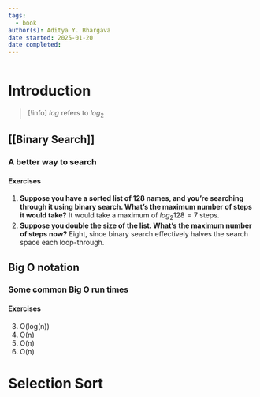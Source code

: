 ```yaml
---
tags:
  - book
author(s): Aditya Y. Bhargava
date started: 2025-01-20
date completed:
---
```

```table-of-contents
```
# Introduction
> [!info] 
> $log$ refers to $log_{2}$
## [[Binary Search]]
### A better way to search
#### Exercises
1. **Suppose you have a sorted list of 128 names, and you’re searching through it using binary search. What’s the maximum number of steps it would take?**
   It would take a maximum of $log_{2}128 = 7$ steps.
2. **Suppose you double the size of the list. What’s the maximum number of steps now?**
   Eight, since binary search effectively halves the search space each loop-through.
## Big O notation
### Some common Big O run times
#### Exercises
3. O(log(n))
4. O(n)
5. O(n)
6. O(n)
# Selection Sort
